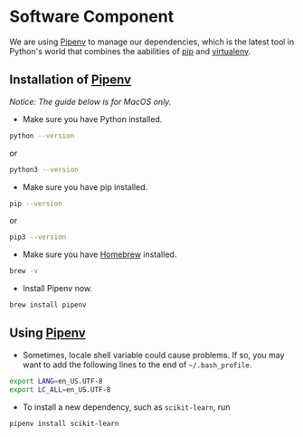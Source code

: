 # Software Component

We are using [Pipenv](https://pipenv.readthedocs.io/) to manage our dependencies, which is the latest tool in Python's world that combines the aabilities of [pip](https://pypi.org/project/pip/) and [virtualenv](https://virtualenv.pypa.io/).

## Installation of [Pipenv](https://pipenv.readthedocs.io/)

_Notice: The guide below is for MacOS only._

- Make sure you have Python installed.
```bash
python --version
```
or
```bash
python3 --version
```
- Make sure you have pip installed.
```bash
pip --version
```
or
```bash
pip3 --version
```
- Make sure you have [Homebrew]() installed.
```bash
brew -v
```
- Install Pipenv now.
```bash
brew install pipenv
```

## Using [Pipenv](https://pipenv.readthedocs.io/)

- Sometimes, locale shell variable could cause problems. If so, you may want to add the following lines to the end of `~/.bash_profile`.
```bash
export LANG=en_US.UTF-8
export LC_ALL=en_US.UTF-8
```
- To install a new dependency, such as `scikit-learn`, run
```bash
pipenv install scikit-learn
```

